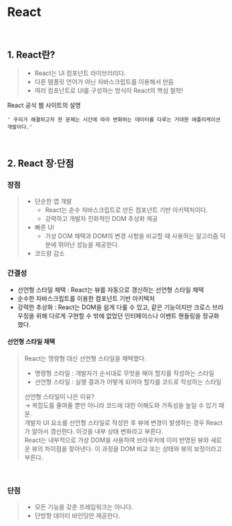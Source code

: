 # React

<br>

## 1. React란?
> - React는 UI 컴포넌트 라이브러리다. 
> - 다른 템플릿 언어가 아닌 자바스크립트를 이용해서 만듬
> - 여러 컴포넌트로 UI를 구성하는 방식이 React의 핵심 철학!

React 공식 웹 사이트의 설명<br>
```
' 우리가 해결하고자 한 문제는 시간에 따라 변화하는 데이터를 다루는 거대한 애플리케이션 개발이다.'
```

<br>

## 2. React 장·단점

### 장점

> - 단순한 앱 개발 
>   - React는 순수 자바스크립트로 만든 컴포넌트 기반 아키텍처이다. 
>   - 강력하고 개발자 친화적인 DOM 추상화 제공 
> - 빠른 UI 
>   - 가상 DOM 채택과 DOM의 변경 사항을 비교할 때 사용하는 알고리즘 덕분에 뛰어난 성능을 제공한다.
>- 코드량 감소 

### 간결성 

- 선언형 스타일 채택 : React는 뷰를 자동으로 갱신하는 선언형 스타일 채택 
- 순수한 자바스크립트를 이용한 컴포넌트 기반 아키텍처
- 강력한 추상화 : React는 DOM을 쉽게 다룰 수 있고, 같은 기능이지만 크로스 브라우징을 위해 다르게 구현할 수 밖에 없었던 인터페이스나 이벤트 핸들링을 정규화 했다. 

#### 선언형 스타일 채택 

> React는 명령형 대신 선언형 스타일을 채택했다. <br>
> - 명령형 스타일 : 개발자가 순서대로 무엇을 해야 할지를 작성하는 스타일 
> - 선언형 스타일 : 실행 결과가 어떻게 되어야 할지를 코드로 작성하는 스타일 <br>
>
> 선언형 스타일이 나은 이유? <br>
> →  복잡도를 줄여줄 뿐만 아니라 코드에 대한 이해도와 가독성을 높일 수 있기 때문.<br>
> 개발자 UI 요소를 선언형 스타일로 작성한 후 뷰에 변경이 발생하는 경우 React가 알아서 갱신한다. 이것을 내부 상태 변화라고 부른다. <br>
> React는 내부적으로 가상 DOM을 사용하여 브라우저에 이미 반영된 뷰와 새로운 뷰의 차이점을 찾아낸다. 이 과정을 DOM 비교 또는 상태와 뷰의 보정이라고 부른다. 

<br>

### 단점 

> - 모든 기능을 갖춘 프레임워크는 아니다.
> - 단방향 데이터 바인딩만 제공한다. 

